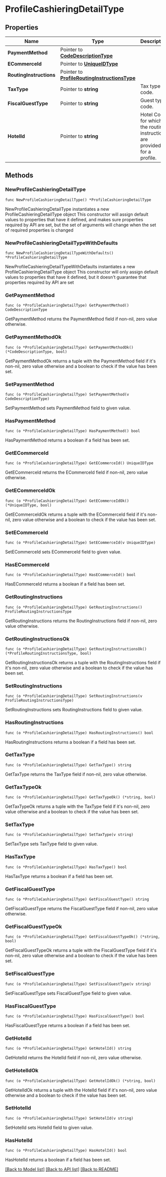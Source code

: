 # ProfileCashieringDetailType

## Properties

Name | Type | Description | Notes
------------ | ------------- | ------------- | -------------
**PaymentMethod** | Pointer to [**CodeDescriptionType**](CodeDescriptionType.md) |  | [optional] 
**ECommerceId** | Pointer to [**UniqueIDType**](UniqueIDType.md) |  | [optional] 
**RoutingInstructions** | Pointer to [**ProfileRoutingInstructionsType**](ProfileRoutingInstructionsType.md) |  | [optional] 
**TaxType** | Pointer to **string** | Tax type code. | [optional] 
**FiscalGuestType** | Pointer to **string** | Guest type code. | [optional] 
**HotelId** | Pointer to **string** | Hotel Code for which the routing instructions are provided for a profile. | [optional] 

## Methods

### NewProfileCashieringDetailType

`func NewProfileCashieringDetailType() *ProfileCashieringDetailType`

NewProfileCashieringDetailType instantiates a new ProfileCashieringDetailType object
This constructor will assign default values to properties that have it defined,
and makes sure properties required by API are set, but the set of arguments
will change when the set of required properties is changed

### NewProfileCashieringDetailTypeWithDefaults

`func NewProfileCashieringDetailTypeWithDefaults() *ProfileCashieringDetailType`

NewProfileCashieringDetailTypeWithDefaults instantiates a new ProfileCashieringDetailType object
This constructor will only assign default values to properties that have it defined,
but it doesn't guarantee that properties required by API are set

### GetPaymentMethod

`func (o *ProfileCashieringDetailType) GetPaymentMethod() CodeDescriptionType`

GetPaymentMethod returns the PaymentMethod field if non-nil, zero value otherwise.

### GetPaymentMethodOk

`func (o *ProfileCashieringDetailType) GetPaymentMethodOk() (*CodeDescriptionType, bool)`

GetPaymentMethodOk returns a tuple with the PaymentMethod field if it's non-nil, zero value otherwise
and a boolean to check if the value has been set.

### SetPaymentMethod

`func (o *ProfileCashieringDetailType) SetPaymentMethod(v CodeDescriptionType)`

SetPaymentMethod sets PaymentMethod field to given value.

### HasPaymentMethod

`func (o *ProfileCashieringDetailType) HasPaymentMethod() bool`

HasPaymentMethod returns a boolean if a field has been set.

### GetECommerceId

`func (o *ProfileCashieringDetailType) GetECommerceId() UniqueIDType`

GetECommerceId returns the ECommerceId field if non-nil, zero value otherwise.

### GetECommerceIdOk

`func (o *ProfileCashieringDetailType) GetECommerceIdOk() (*UniqueIDType, bool)`

GetECommerceIdOk returns a tuple with the ECommerceId field if it's non-nil, zero value otherwise
and a boolean to check if the value has been set.

### SetECommerceId

`func (o *ProfileCashieringDetailType) SetECommerceId(v UniqueIDType)`

SetECommerceId sets ECommerceId field to given value.

### HasECommerceId

`func (o *ProfileCashieringDetailType) HasECommerceId() bool`

HasECommerceId returns a boolean if a field has been set.

### GetRoutingInstructions

`func (o *ProfileCashieringDetailType) GetRoutingInstructions() ProfileRoutingInstructionsType`

GetRoutingInstructions returns the RoutingInstructions field if non-nil, zero value otherwise.

### GetRoutingInstructionsOk

`func (o *ProfileCashieringDetailType) GetRoutingInstructionsOk() (*ProfileRoutingInstructionsType, bool)`

GetRoutingInstructionsOk returns a tuple with the RoutingInstructions field if it's non-nil, zero value otherwise
and a boolean to check if the value has been set.

### SetRoutingInstructions

`func (o *ProfileCashieringDetailType) SetRoutingInstructions(v ProfileRoutingInstructionsType)`

SetRoutingInstructions sets RoutingInstructions field to given value.

### HasRoutingInstructions

`func (o *ProfileCashieringDetailType) HasRoutingInstructions() bool`

HasRoutingInstructions returns a boolean if a field has been set.

### GetTaxType

`func (o *ProfileCashieringDetailType) GetTaxType() string`

GetTaxType returns the TaxType field if non-nil, zero value otherwise.

### GetTaxTypeOk

`func (o *ProfileCashieringDetailType) GetTaxTypeOk() (*string, bool)`

GetTaxTypeOk returns a tuple with the TaxType field if it's non-nil, zero value otherwise
and a boolean to check if the value has been set.

### SetTaxType

`func (o *ProfileCashieringDetailType) SetTaxType(v string)`

SetTaxType sets TaxType field to given value.

### HasTaxType

`func (o *ProfileCashieringDetailType) HasTaxType() bool`

HasTaxType returns a boolean if a field has been set.

### GetFiscalGuestType

`func (o *ProfileCashieringDetailType) GetFiscalGuestType() string`

GetFiscalGuestType returns the FiscalGuestType field if non-nil, zero value otherwise.

### GetFiscalGuestTypeOk

`func (o *ProfileCashieringDetailType) GetFiscalGuestTypeOk() (*string, bool)`

GetFiscalGuestTypeOk returns a tuple with the FiscalGuestType field if it's non-nil, zero value otherwise
and a boolean to check if the value has been set.

### SetFiscalGuestType

`func (o *ProfileCashieringDetailType) SetFiscalGuestType(v string)`

SetFiscalGuestType sets FiscalGuestType field to given value.

### HasFiscalGuestType

`func (o *ProfileCashieringDetailType) HasFiscalGuestType() bool`

HasFiscalGuestType returns a boolean if a field has been set.

### GetHotelId

`func (o *ProfileCashieringDetailType) GetHotelId() string`

GetHotelId returns the HotelId field if non-nil, zero value otherwise.

### GetHotelIdOk

`func (o *ProfileCashieringDetailType) GetHotelIdOk() (*string, bool)`

GetHotelIdOk returns a tuple with the HotelId field if it's non-nil, zero value otherwise
and a boolean to check if the value has been set.

### SetHotelId

`func (o *ProfileCashieringDetailType) SetHotelId(v string)`

SetHotelId sets HotelId field to given value.

### HasHotelId

`func (o *ProfileCashieringDetailType) HasHotelId() bool`

HasHotelId returns a boolean if a field has been set.


[[Back to Model list]](../README.md#documentation-for-models) [[Back to API list]](../README.md#documentation-for-api-endpoints) [[Back to README]](../README.md)


